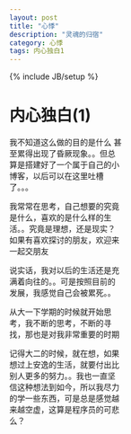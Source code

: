 ```yaml
---
layout: post
title: "心悸"
description: "灵魂的归宿"
category: 心悸
tags: 内心独白1
---
```

{% include JB/setup %}

<div class="in-center" style="width:200px">
	<h1>内心独白(1)</h1>
	<p>我不知道这么做的目的是什么	甚至累得出现了昏厥现象。。但总算是搭建好了一个属于自己的小博客，以后可以在这里吐槽了。。。</p>
	<p>我常常在思考，自己想要的究竟是什么，喜欢的是什么样的生活。。究竟是理想，还是现实？如果有喜欢探讨的朋友，欢迎来一起交朋友</p>
	<p>说实话，我对以后的生活还是充满着向往的。。可是按照目前的发展，我感觉自己会被累死。。</p>
	<P>从大一下学期的时候就开始思考，我不断的思考，不断的寻找，那也是对我非常重要的时期</p>
	<p>记得大二的时候，就在想，如果想过上安逸的生活，就要付出比别人更多的努力。。我也一直坚信这种想法到如今，所以我尽力的学一些东西，可是总是感觉越来越空虚，这算是程序员的可悲么？</p>
	<br />
	
</div>
